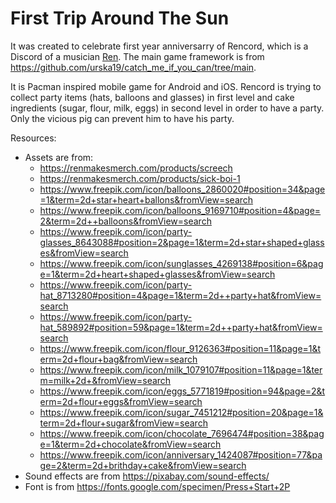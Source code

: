 # First Trip Around The Sun
It was created to celebrate first year anniversarry of Rencord, which is a Discord of a musician [Ren](https://www.youtube.com/channel/UCqq3VcwPGseErHUa0-xLInQ). The main game framework is from https://github.com/urska19/catch_me_if_you_can/tree/main.

It is Pacman inspired mobile game for Android and iOS. Rencord is trying to collect party items (hats, balloons and glasses) in first level and cake ingredients (sugar, flour, milk, eggs) in second level in order to have a party. Only the vicious pig can prevent him to have his party.

Resources:
- Assets are from:
  - https://renmakesmerch.com/products/screech
  - https://renmakesmerch.com/products/sick-boi-1
  - https://www.freepik.com/icon/balloons_2860020#position=34&page=1&term=2d+star+heart+ballons&fromView=search
  - https://www.freepik.com/icon/balloons_9169710#position=4&page=2&term=2d++balloons&fromView=search
  - https://www.freepik.com/icon/party-glasses_8643088#position=2&page=1&term=2d+star+shaped+glasses&fromView=search
  - https://www.freepik.com/icon/sunglasses_4269138#position=6&page=1&term=2d+heart+shaped+glasses&fromView=search
  - https://www.freepik.com/icon/party-hat_8713280#position=4&page=1&term=2d++party+hat&fromView=search
  - https://www.freepik.com/icon/party-hat_589892#position=59&page=1&term=2d++party+hat&fromView=search
  - https://www.freepik.com/icon/flour_9126363#position=11&page=1&term=2d+flour+bag&fromView=search
  - https://www.freepik.com/icon/milk_1079107#position=11&page=1&term=milk+2d+&fromView=search
  - https://www.freepik.com/icon/eggs_5771819#position=94&page=2&term=2d+flour+eggs&fromView=search
  - https://www.freepik.com/icon/sugar_7451212#position=20&page=1&term=2d+flour+sugar&fromView=search
  - https://www.freepik.com/icon/chocolate_7696474#position=38&page=1&term=2d+chocolate&fromView=search
  - https://www.freepik.com/icon/anniversary_1424087#position=77&page=2&term=2d+brithday+cake&fromView=search
- Sound effects are from https://pixabay.com/sound-effects/
- Font is from https://fonts.google.com/specimen/Press+Start+2P

